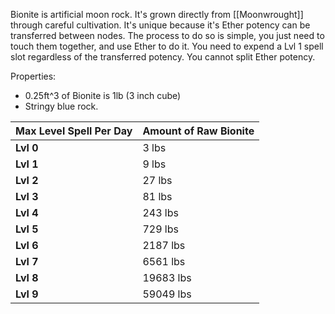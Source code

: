 Bionite is artificial moon rock. It's grown directly from [[Moonwrought]] through careful cultivation.
It's unique because it's Ether potency can be transferred between nodes. The process to do so is simple, you just need to touch them together, and use Ether to do it. You need to expend a Lvl 1 spell slot regardless of the transferred potency. You cannot split Ether potency.



Properties:
- 0.25ft^3 of Bionite is 1lb (3 inch cube)
- Stringy blue rock. 

| Max Level Spell Per Day | Amount of Raw Bionite |
| ----------------------- | --------------------- |
| **Lvl 0**               | 3 lbs                 |
| **Lvl 1**               | 9 lbs                 |
| **Lvl 2**               | 27 lbs                |
| **Lvl 3**               | 81 lbs                |
| **Lvl 4**               | 243 lbs               |
| **Lvl 5**               | 729 lbs               |
| **Lvl 6**               | 2187 lbs              |
| **Lvl 7**               | 6561 lbs              |
| **Lvl 8**               | 19683 lbs             |
| **Lvl 9**               | 59049 lbs             |
